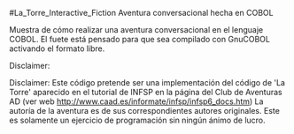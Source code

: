 #La_Torre_Interactive_Fiction
Aventura conversacional hecha en COBOL

Muestra de cómo realizar una aventura conversacional en el lenguaje COBOL. El fuete está pensado para que sea compilado con GnuCOBOL activando el formato libre.

Disclaimer:

Disclaimer: Este código pretende ser una implementación del código de 'La Torre' aparecido en el tutorial de INFSP en la página del Club de Aventuras AD (ver web http://www.caad.es/informate/infsp/infsp6_docs.htm) La autoría de la aventura es de sus correspondientes autores originales. Este es solamente un ejercicio de programación sin ningún ánimo de lucro.
